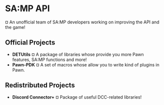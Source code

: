 # SA:MP API
¤ An unofficial team of SA:MP developers working on improving the API and the game!

## Official Projects

- **DETUtils** ¤ A package of libraries whose provide you more Pawn features, SA:MP functions and more!
- **Pawn-PDK** ¤ A set of macros whose allow you to write kind of plugins in Pawn.

## Redistributed Projects

- **Discord Connector+** ¤ Package of useful DCC-related libraries!
